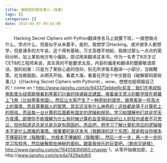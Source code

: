 ```yaml
---
title: 破解密码那些事儿（连载）
tags: []
categories: []
date: 2015-05-07 09:54:00 
---
```



&emsp;&emsp;Hacking Secret Ciphers with Python翻译序言马上就要下班，一直想做点什么，学点什么，但是似乎从未着手。是的，我想学习Hacking，或许很多人都想学，但是诸多的大牛说，这个得有基础，万丈高楼平地起，我做过那么一点点的密码分析，加上某些地方有小偏执，尝试用来翻译这本书。作为一名考了8次才过CET6的工程师来说，其实真的不能要求太高，内容的偏差和翻译的蹩脚敬请原谅。我的初衷：只是为了某些心底的信仰，别无所求每天翻译一小部分，当做鞭策，也当做鼓励，从明天开始，看着大海，看着花开定个中文题目《破解密码那些事儿》（《Hacking Secret Ciphers with Python》），wow，想想也挺佩服自己的！come on！http://www.jianshu.com/p/943373ebbe8c前言：我们在电视和电影里头经常能够看到黑客们兴奋的快速敲击键盘，接着毫无意义的数字就在屏幕上飞奔（比如黑客帝国）。然后让大家产生了一种奇妙的错觉，做黑客是一件高大上的事情，而且需要超人的智慧。其实这没有什么神奇的！这些都是基于计算机上的把戏，而且每一台计算机后面都有固定的逻辑和规则，学习和理解他们并非完天方夜谭。即便你不能理解为什么有时候计算机会变得如此的让人抓狂也或者不可思议，但你知道这总是总是总是有原因的。而且吧，想学习了解计算机背后的逻辑根本不是什么困难的事情。很重要的是这本书（我翻译的这个东西）就是假设你根本不懂密码学（我略懂），也根本不懂编程（我略懂），然后一步一步，再一步一步的学习写程序，然后破解那些神秘的密码。跟着我快乐的玩耍吧。（剩余见链接）http://www.jianshu.com/p/7645583f4965;chapter 1，从零开始做加密，上http://www.jianshu.com/p/e4a7429a4db5